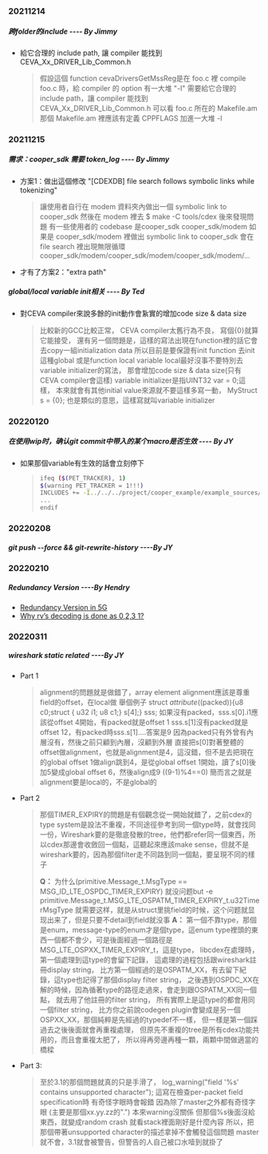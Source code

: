 ### 20211214
##### 跨folder的include ---- By Jimmy
*   給它合理的 include path, 讓 compiler 能找到 CEVA_Xx_DRIVER_Lib_Common.h
    > 假設這個 function cevaDriversGetMssReg是在 foo.c 裡
    > compile foo.c 時，給 compiler 的 option 有一大堆 "-I<path>"
    > 需要給它合理的 include path，讓 compiler 能找到 CEVA_Xx_DRIVER_Lib_Common.h
    > 可以看 foo.c 所在的 Makefile.am
    > 那個 Makefile.am 裡應該有定義 CPPFLAGS 加進一大堆 -I<path>

### 20211215
##### 需求：cooper_sdk 需要 token_log ---- By Jimmy
*   方案1：做出這個修改 "[CDEXDB] file search follows symbolic links while tokenizing"
    > 讓使用者自行在 modem 資料夾內做出一個 symbolic link to cooper_sdk
    > 然後在 modem 裡去 $ make -C tools/cdex
    > 後來發現問題
    > 有一些使用者的 codebase 是cooper_sdk    cooper_sdk/modem
    > 如果是 cooper_sdk/modem 裡做出 symbolic link to cooper_sdk
    > 會在 file search 裡出現無限循環
    > cooper_sdk/modem/cooper_sdk/modem/cooper_sdk/modem/...
*   才有了方案2："extra path"

##### global/local variable init相关 ---- By Ted
*   對CEVA compiler來說多餘的init動作會紥實的增加code size & data size
    > 比較新的GCC比較正常，
    > CEVA compiler太舊行為不良，
    > 寫個{0}就算它能接受，
    > 還有另一個問題是，這樣的寫法出現在function裡的話它會去copy一組initialization data
    > 所以目前是要保證有init function 去init這種global
    > 或是function local variable
    > local最好沒事不要特別去variable initializer的寫法，
    > 那會增加code size & data size(只有CEVA compiler會這樣)
    > variable initializer是指UINT32 var = 0;這樣，
    > 本來就會有其他initial value來源就不要這樣多寫一動，
    > MyStruct s = {0}; 也是類似的意思，這樣寫就叫variable initializer

### 20220120
##### 在使用wip时，确认git commit中带入的某个macro是否生效 ---- By JY
*   如果那個variable有生效的話會立刻停下
    >```sh
    >ifeq ($(PET_TRACKER), 1)
    >$(warning PET_TRACKER = 1!!!)
    >INCLUDES += -I../../../project/cooper_example/example_sources/yek
    >...
    >endif
    >```

### 20220208
##### git push --force && git-rewrite-history ----By JY

### 20220210
##### Redundancy Version ----By Hendry
*   [Redundancy Version in 5G](https://devopedia.org/5g-nr-hybrid-arq)
*   [Why rv’s decoding is done as 0,2,3 1?](http://telcosought.com/4g-ran/harq-rvs-with-pdsch-channel-processing-in-lte/)

### 20220311
##### wireshark static related ----By JY
*   Part 1
    > alignment的問題就是做錯了，array element alignment應該是尊重field的offset，在local做
    舉個例子
    struct _attribute_((packed)){u8 c0;struct {    u32 i1;    u8 c1;} s[4];} sss;
    如果沒有packed，sss.s[0].i1應該從offset 4開始，有packed就是offset 1
    sss.s[1]沒有packed就是offset 12，有packed時sss.s[1]....答案是9
    因為packed只有外曾有內層沒有，然後之前只顧到內層，沒顧到外層
    直接把s[0]對著整體的offset做alignment，也就是alignment是4，這沒錯，但不是去把現在的global offset 1做align跳到4，是從global offset 1開始，讀了s[0]後加5變成global offset 6，然後align成9 ((9-1)%4==0)
    簡而言之就是alignment要是local的，不是global的
*   Part 2
    > 那個TIMER_EXPIRY的問題是有個觀念從一開始就錯了，之前cdex的type system是設法不重複，不同途徑參考到同一個type時，就會找同一份，Wireshark要的是徹底發散的tree，他們都refer同一個東西，所以cdex那邊會收斂回一個點，這聽起來應該make sense，但就不是wireshark要的，因為那個filter走不同路到同一個點，要呈現不同的樣子
    > 
    > **Q：** 为什么(primitive.Message_t.MsgType == MSG_ID_LTE_OSPDC_TIMER_EXPIRY) 就没问题but -e primitive.Message_t.MSG_LTE_OSPATM_TIMER_EXPIRY_t.u32TimerMsgType 就需要这样，就是从struct里挑field的时候，这个问题就显现出来了，但是只要不detail到field就没事
    **A：** 第一個不靠type，那個是enum，message-type的enum才是個type，這enum type裡頭的東西一個都不會少，可是後面經過一個路徑是MSG_LTE_OSPXX_TIMER_EXPIRY_t，這是type，
    libcdex在處理時，第一個處理到這type的會留下記錄，
    這處理的過程包括跟wireshark註冊display string，
    比方第一個經過的是OSPATM_XX，有去留下紀錄，這type也記得了那個display filter string，
    之後遇到OSPDC_XX在解的時候，因為循著type的路徑走過來，會走到跟OSPATM_XX同一個點，
    就去用了他註冊的filter string，
    所有實際上是這type的都會用同一個filter string，
    比方你之前說codegen plugin會變成是另一個OSPXX_XX，那個純粹是先經過的typedef不一樣，
    但一樣是第一個踩過去之後後面就會再重複處理，
    但原先不重複的tree是所有cdex功能共用的，而且會重複太肥了，
    所以得再旁邊再種一顆，兩顆中間做適當的橋樑
*   Part 3:
    > 至於3.1的那個問題就真的只是手滑了，
    log_warning("field '%s' contains unsupported character");
    這寫在檢查per-packet field specification時
    有奇怪字眼時會報錯
    因為除了master之外都有奇怪字眼
    (主要是那個xx.yy.zz的".")
    本來warning沒關係
    但那個%s後面沒給東西，就變成random crash
    就看stack裡面剛好是什麼內容
    所以，把那個帶著unsupported character的描述拿掉不會觸發這個問題
    master就不會，3.1就會被警告，但警告的人自己被口水噎到就掛了

